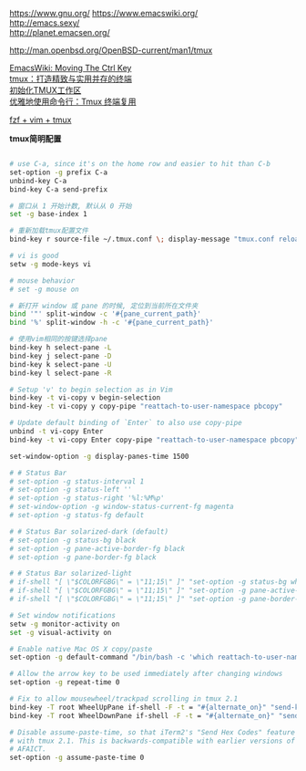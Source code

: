 
https://www.gnu.org/ 
https://www.emacswiki.org/  
http://emacs.sexy/  
http://planet.emacsen.org/  

http://man.openbsd.org/OpenBSD-current/man1/tmux 

[EmacsWiki: Moving The Ctrl Key](https://www.emacswiki.org/emacs/MovingTheCtrlKey#toc13)  
[tmux：打造精致与实用并存的终端](https://segmentfault.com/a/1190000008188987)  
[初始化TMUX工作区](http://harttle.com/2016/09/23/tmux-workspace-setup.html)  
[优雅地使用命令行：Tmux 终端复用](http://harttle.com/2015/11/06/tmux-startup.html)  


[fzf + vim + tmux](https://junegunn.kr/2014/04/fzf+vim+tmux/)  

**tmux简明配置**
```bash

# use C-a, since it's on the home row and easier to hit than C-b
set-option -g prefix C-a
unbind-key C-a
bind-key C-a send-prefix

# 窗口从 1 开始计数, 默认从 0 开始
set -g base-index 1

# 重新加载tmux配置文件
bind-key r source-file ~/.tmux.conf \; display-message "tmux.conf reloaded."

# vi is good
setw -g mode-keys vi

# mouse behavior
# set -g mouse on

# 新打开 window 或 pane 的时候, 定位到当前所在文件夹
bind '"' split-window -c '#{pane_current_path}'
bind '%' split-window -h -c '#{pane_current_path}'

# 使用vim相同的按键选择pane
bind-key h select-pane -L
bind-key j select-pane -D
bind-key k select-pane -U
bind-key l select-pane -R

# Setup 'v' to begin selection as in Vim
bind-key -t vi-copy v begin-selection
bind-key -t vi-copy y copy-pipe "reattach-to-user-namespace pbcopy"

# Update default binding of `Enter` to also use copy-pipe
unbind -t vi-copy Enter
bind-key -t vi-copy Enter copy-pipe "reattach-to-user-namespace pbcopy"

set-window-option -g display-panes-time 1500

# # Status Bar
# set-option -g status-interval 1
# set-option -g status-left ''
# set-option -g status-right '%l:%M%p'
# set-window-option -g window-status-current-fg magenta
# set-option -g status-fg default

# # Status Bar solarized-dark (default)
# set-option -g status-bg black
# set-option -g pane-active-border-fg black
# set-option -g pane-border-fg black

# # Status Bar solarized-light
# if-shell "[ \"$COLORFGBG\" = \"11;15\" ]" "set-option -g status-bg white"
# if-shell "[ \"$COLORFGBG\" = \"11;15\" ]" "set-option -g pane-active-border-fg white"
# if-shell "[ \"$COLORFGBG\" = \"11;15\" ]" "set-option -g pane-border-fg white"

# Set window notifications
setw -g monitor-activity on
set -g visual-activity on

# Enable native Mac OS X copy/paste
set-option -g default-command "/bin/bash -c 'which reattach-to-user-namespace >/dev/null && exec reattach-to-user-namespace $SHELL -l || exec $SHELL -l'"

# Allow the arrow key to be used immediately after changing windows
set-option -g repeat-time 0

# Fix to allow mousewheel/trackpad scrolling in tmux 2.1
bind-key -T root WheelUpPane if-shell -F -t = "#{alternate_on}" "send-keys -M" "select-pane -t =; copy-mode -e; send-keys -M"
bind-key -T root WheelDownPane if-shell -F -t = "#{alternate_on}" "send-keys -M" "select-pane -t =; send-keys -M"

# Disable assume-paste-time, so that iTerm2's "Send Hex Codes" feature works
# with tmux 2.1. This is backwards-compatible with earlier versions of tmux,
# AFAICT.
set-option -g assume-paste-time 0





```
